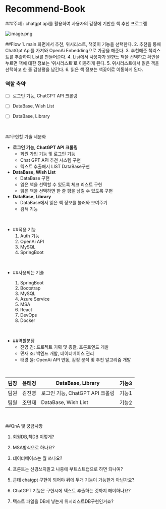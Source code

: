 # Recommend-Book


###주제 : chatgpt api를 활용하여 사용자의 감정에 기반한 책 추천 프로그램
<br>

![image.png](/.attachments/image-986180ec-31ee-46d8-a94f-e07576809071.png)

##Flow
    1. main 화면에서 추천, 위시리스트, 책꽂이 기능을 선택한다.
    2. 추천을 통해 ChatGpt Api를 가져와 OpenAi Enbedding으로 가공을 해준다.
    3. 추천해준 책리스트를 추출하여 List를 만들어준다.
    4. List에서 사용자가 원한느 책을 선택하고 확인을 누르면 책에 대한 정보는 ‘위시리스트’로 이동하게 된다.
    5. 위시리스트에서 읽은 책을 선택하고 한 줄 감상평을 남긴다.
    6. 읽은 책 정보는 책꽂이로 이동하게 된다.
<br>

### 역할 축약

- [ ]  로그인 기능, ChatGPT API 크롤링
- [ ]  DataBase, Wish List
- [ ]  DataBase, Library


<br>

##구현할 기술 세분화
- **로그인 기능, ChatGPT API 크롤링**
    - 회원 가입 기능 및 로그인 기능
    - Chat GPT API 추천 시스템 구현
    - 텍스트 추출해서 LIST DataBase구현
- **DataBase, Wish List**
    - DataBase 구현
    - 읽은 책을 선택할 수 있도록 체크 리스트 구현
    - 읽은 책을 선택하면 한 줄 평을 남길 수 있도록 구현
- **DataBase, Library**
    - DataBase에서 읽은 책 정보를 불러와 보여주기
    - 검색 기능
<br>

- ##적용 기능
    1. Auth 기능
    2. OpenAi API
    3. MySQL
    4. SpringBoot
<br>

- ##사용되는 기술

     1. SpringBoot
     2. Bootstrap
     3. MySQL
     4. Azure Service
     5. MSA
     6. React
     7. DevOps
     8. Docker
<br>

- ##역할분담
    - 진영 김: 프로젝트 기획 및 총괄, 프론트엔드 개발
    - 민재 조: 백엔드 개발, 데이터베이스 관리
    - 태경 윤: OpenAi API 연동, 감정 분석 및 추천 알고리즘 개발

<br>

| 팀장 | 윤태경 | DataBase, Library | 기능3 |
| --- | --- | --- | --- |
| 팀원 | 김진영 | 로그인 기능, ChatGPT API 크롤링 | 기능1 |
| 팀원 | 조민재 | DataBase, Wish List | 기능2 |


<br>



##QnA 및 궁금사항

1. 회원DB,책DB 이렇게?

2. MSA방식으로 하나요?

3. 데이터베이스는 뭘 쓰나요?

4. 프론트는 신경쓰지말고 나중에 부트스트랩으로 하면 되나여?

5. 근데 chatgpt 구현이 되어야 뒤에 두개 기능이 가능한거 아닌가요?

6. ChatGPT 기능은 구현시에 텍스트 추출하는 것까지 해야하나요?

7. 텍스트 파일을 DB에 넣는게 위시리스트DB구현인거죠?

<br>



